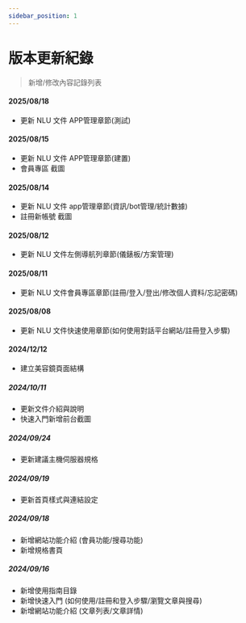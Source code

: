 ```yaml
---
sidebar_position: 1
---
```


# 版本更新紀錄

> 新增/修改內容記錄列表

#### 2025/08/18

- 更新 NLU 文件 APP管理章節(測試)

#### 2025/08/15

- 更新 NLU 文件 APP管理章節(建置)
- 會員專區 截圖

#### 2025/08/14

- 更新 NLU 文件 app管理章節(資訊/bot管理/統計數據)
- 註冊新帳號 截圖

#### 2025/08/12

- 更新 NLU 文件左側導航列章節(儀錶板/方案管理)

#### 2025/08/11

- 更新 NLU 文件會員專區章節(註冊/登入/登出/修改個人資料/忘記密碼)

#### 2025/08/08

- 更新 NLU 文件快速使用章節(如何使用對話平台網站/註冊登入步驟)

#### 2024/12/12

- 建立美容鏡頁面結構

##### 2024/10/11

- 更新文件介紹與說明
- 快速入門新增前台截圖

##### 2024/09/24

- 更新建議主機伺服器規格

##### 2024/09/19

- 更新首頁樣式與連結設定

##### 2024/09/18

- 新增網站功能介紹 (會員功能/搜尋功能)
- 新增規格書頁

##### 2024/09/16

- 新增使用指南目錄
- 新增快速入門 (如何使用/註冊和登入步驟/瀏覽文章與搜尋)
- 新增網站功能介紹 (文章列表/文章詳情)
